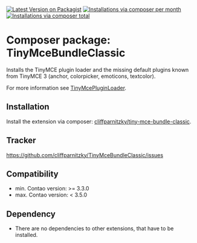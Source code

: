 [![Latest Version on Packagist](http://img.shields.io/packagist/v/cliffparnitzky/tiny-mce-bundle-classic.svg?style=flat)](https://packagist.org/packages/cliffparnitzky/tiny-mce-bundle-classic)
[![Installations via composer per month](http://img.shields.io/packagist/dm/cliffparnitzky/tiny-mce-bundle-classic.svg?style=flat)](https://packagist.org/packages/cliffparnitzky/tiny-mce-bundle-classic)
[![Installations via composer total](http://img.shields.io/packagist/dt/cliffparnitzky/tiny-mce-bundle-classic.svg?style=flat)](https://packagist.org/packages/cliffparnitzky/tiny-mce-bundle-classic)

Composer package: TinyMceBundleClassic
======================================

Installs the TinyMCE plugin loader and the missing default plugins known from TinyMCE 3 (anchor, colorpicker, emoticons, textcolor).

For more information see [TinyMcePluginLoader](https://github.com/cliffparnitzky/TinyMcePluginLoader).


Installation
------------

Install the extension via composer: [cliffparnitzky/tiny-mce-bundle-classic](https://packagist.org/packages/cliffparnitzky/tiny-mce-bundle-classic).


Tracker
-------

https://github.com/cliffparnitzky/TinyMceBundleClassic/issues


Compatibility
-------------

- min. Contao version: >= 3.3.0
- max. Contao version: <  3.5.0


Dependency
----------

- There are no dependencies to other extensions, that have to be installed.
